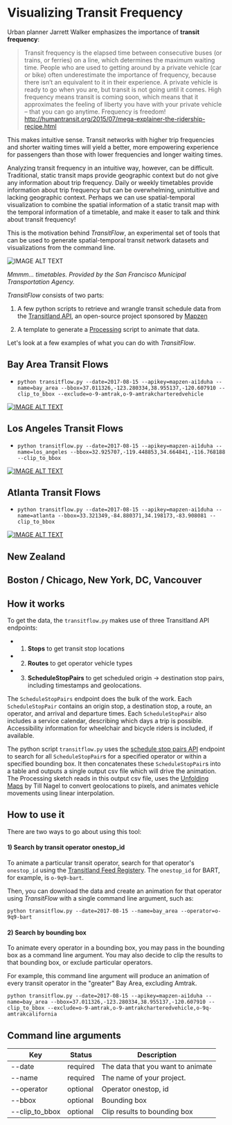 # Visualizing Transit Frequency

Urban planner Jarrett Walker emphasizes the importance of **transit frequency**:

> Transit frequency is the elapsed time between consecutive buses (or trains, or ferries) on a line, which determines the maximum waiting time.  People who are used to getting around by a private vehicle (car or bike) often underestimate the importance of frequency, because there isn’t an equivalent to it in their experience.  A private vehicle is ready to go when you are, but transit is not going until it comes.  High frequency means transit is coming soon, which means that it approximates the feeling of liberty you have with your private vehicle – that you can go anytime.  Frequency is freedom! http://humantransit.org/2015/07/mega-explainer-the-ridership-recipe.html

This makes intuitive sense. Transit networks with higher trip frequencies and shorter waiting times will yield a better, more empowering experience for passengers than those with lower frequencies and longer waiting times.

Analyzing transit frequency in an intuitive way, however, can be difficult. Traditional, static transit maps provide geographic context but do not give any information about trip frequency. Daily or weekly timetables provide information about trip frequency but can be overwhelming, unintuitive and lacking geographic context. Perhaps we can use spatial-temporal visualization to combine the spatial information of a static transit map with the temporal information of a timetable, and make it easer to talk and think about transit frequency!

This is the motivation behind *TransitFlow*, an experimental set of tools that can be used to generate spatial-temporal transit network datasets and visualizations from the command line.

![IMAGE ALT TEXT](http://i.imgur.com/cMDfgkQ.png)

*Mmmm... timetables. Provided by the San Francisco Municipal Transportation Agency.*

*TransitFlow* consists of two parts:
  1) A few python scripts to retrieve and wrangle transit schedule data from the [Transitland API](https://transit.land/), an open-source project sponsored by [Mapzen](mapzen.com)

  2) A template to generate a [Processing](processing.org) script to animate that data.

Let's look at a few examples of what you can do with *TransitFlow*.

## Bay Area Transit Flows

- `python transitflow.py --date=2017-08-15 --apikey=mapzen-ai1duha --name=bay_area --bbox=37.011326,-123.280334,38.955137,-120.607910 --clip_to_bbox --exclude=o-9-amtrak,o-9-amtrakcharteredvehicle`

[![IMAGE ALT TEXT](http://i.imgur.com/c8PAnuD.png)](https://vimeo.com/226987064 "Transit Flow Map of San Francisco Bay Area")

## Los Angeles Transit Flows

- `python transitflow.py --date=2017-08-15 --apikey=mapzen-ai1duha --name=los_angeles --bbox=32.925707,-119.448853,34.664841,-116.768188 --clip_to_bbox`

[![IMAGE ALT TEXT](http://i.imgur.com/749hhoE.png)](https://vimeo.com/226987064 "Transit Flow Map of San Francisco Bay Area")

## Atlanta Transit Flows

- `python transitflow.py --date=2017-08-15 --apikey=mapzen-ai1duha --name=atlanta --bbox=33.321349,-84.880371,34.198173,-83.908081 --clip_to_bbox`

[![IMAGE ALT TEXT](http://i.imgur.com/749hhoE.png)](https://vimeo.com/226987064 "Transit Flow Map of San Francisco Bay Area")


## New Zealand

## Boston / Chicago, New York, DC, Vancouver

## How it works

To get the data, the `transitflow.py` makes use of three Transitland API endpoints:

- 1) **Stops** to get transit stop locations
- 2) **Routes** to get operator vehicle types
- 3) **ScheduleStopPairs** to get scheduled origin -> destination stop pairs, including timestamps and geolocations.

The `ScheduleStopPairs` endpoint does the bulk of the work. Each `ScheduleStopPair` contains an origin stop, a destination stop, a route, an operator, and arrival and departure times. Each `ScheduleStopPair` also includes a service calendar, describing which days a trip is possible. Accessibility information for wheelchair and bicycle riders is included, if available.

The python script `transitflow.py` uses the [schedule stop pairs API](http://transit.land/api/v1/schedule_stop_pairs) endpoint to search for all `ScheduleStopPair`s for a specified operator or within a specified bounding box. It then concatenates these `ScheduleStopPair`s into a table and outputs a single output csv file which will drive the animation. The Processing sketch reads in this output csv file, uses the [Unfolding Maps](http://unfoldingmaps.org/) by Till Nagel to convert geolocations to pixels, and animates vehicle movements using linear interpolation.

## How to use it

There are two ways to go about using this tool:

#### 1) Search by transit operator onestop_id

To animate a particular transit operator, search for that operator's `onestop_id` using the [Transitland Feed Registery](https://transit.land/feed-registry/). The `onestop_id` for BART, for example, is `o-9q9-bart`.

Then, you can download the data and create an animation for that operator using *TransitFlow* with a single command line argument, such as:

`python transitflow.py --date=2017-08-15 --name=bay_area --operator=o-9q9-bart`

#### 2) Search by bounding box

To animate every operator in a bounding box, you may pass in the bounding box as a command line argument. You may also decide to clip the results to that bounding box, or exclude particular operators.

For example, this command line argument will produce an animation of every transit operator in the "greater" Bay Area, excluding Amtrak.

`python transitflow.py --date=2017-08-15 --apikey=mapzen-ai1duha --name=bay_area --bbox=37.011326,-123.280334,38.955137,-120.607910 --clip_to_bbox --exclude=o-9-amtrak,o-9-amtrakcharteredvehicle,o-9q-amtrakcalifornia`

## Command line arguments

**Key**|**Status**|**Description**
-----|-----|-----
--date|required|The data that you want to animate
--name|required|The name of your project.
--operator|optional|Operator onestop, id
--bbox|optional|Bounding box
--clip\_to\_bbox|optional|Clip results to bounding box
